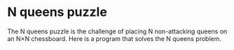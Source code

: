 # N queens puzzle

The N queens puzzle is the challenge of placing N non-attacking queens on an N×N chessboard.
Here is a program that solves the N queens problem.
